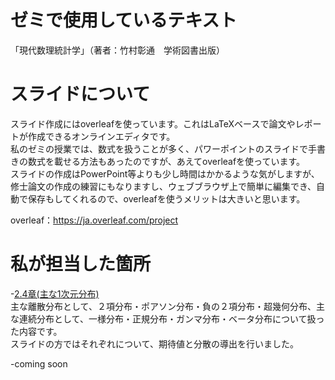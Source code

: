 # ゼミで使用しているテキスト
「現代数理統計学」（著者：竹村彰通　学術図書出版）

# スライドについて
スライド作成にはoverleafを使っています。これはLaTeXベースで論文やレポートが作成できるオンラインエディタです。<br>
私のゼミの授業では、数式を扱うことが多く、パワーポイントのスライドで手書きの数式を載せる方法もあったのですが、あえてoverleafを使っています。<br>
スライドの作成はPowerPoint等よりも少し時間はかかるような気がしますが、修士論文の作成の練習にもなりますし、ウェブブラウザ上で簡単に編集でき、自動で保存もしてくれるので、overleafを使うメリットは大きいと思います。

overleaf：https://ja.overleaf.com/project

# 私が担当した箇所
-[2.4章(主な1次元分布)](数理統計学_2_4章_最終版.pdf) <br>
主な離散分布として、２項分布・ポアソン分布・負の２項分布・超幾何分布、主な連続分布として、一様分布・正規分布・ガンマ分布・ベータ分布について扱った内容です。<br>
スライドの方ではそれぞれについて、期待値と分散の導出を行いました。

-coming soon
